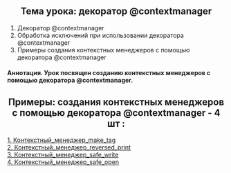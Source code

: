 <h2 style="text-align:center">Тема урока: декоратор @contextmanager</h2>

1. Декоратор @contextmanager
2. Обработка исключений при использовании декоратора @contextmanager
3. Примеры создания контекстных менеджеров с помощью декоратора @contextmanager


#### Аннотация. Урок посвящен созданию контекстных менеджеров с помощью декоратора @contextmanager.



<h2 style="text-align:center"> Примеры: создания контекстных менеджеров с помощью декоратора @contextmanager - 4 шт :</h2>

<div>
<a href="https://github.com/kolesnikovvitaliy/pokolenie_python_oop/tree/main/6_Протоколы/6_6_Декоратор_contextmanager/6_6_17_Контекстный_менеджер_make_tag">1. Контекстный_менеджер_make_tag</a>  &nbsp; 
</div>
<div>
<a href="https://github.com/kolesnikovvitaliy/pokolenie_python_oop/tree/main/6_Протоколы/6_6_Декоратор_contextmanager/6_6_18_Контекстный_менеджер_reversed_print">2. Контекстный_менеджер_reversed_print</a>  &nbsp; 
</div>
<div>
<a href="https://github.com/kolesnikovvitaliy/pokolenie_python_oop/tree/main/6_Протоколы/6_6_Декоратор_contextmanager/6_6_19_Контекстный_менеджер_safe_write">3. Контекстный_менеджер_safe_write</a>  &nbsp; 
</div>
<div>
<a href="https://github.com/kolesnikovvitaliy/pokolenie_python_oop/tree/main/6_Протоколы/6_6_Декоратор_contextmanager/6_6_20_Контекстный_менеджер_safe_open">4. Контекстный_менеджер_safe_open</a>  &nbsp; 
</div>

